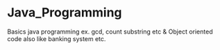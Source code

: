 # Java_Programming
Basics java programming ex. gcd, count substring etc &amp; Object oriented code also like banking system etc.
